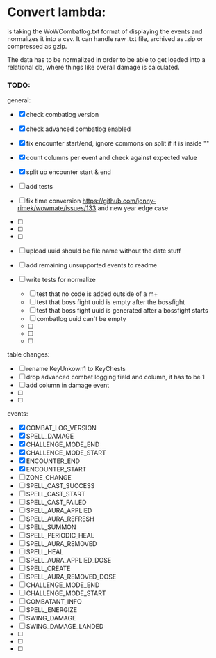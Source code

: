 # Convert lambda:

is taking the WoWCombatlog.txt format of displaying the events and normalizes it into a csv.
It can handle raw .txt file, archived as .zip or compressed as gzip.

The data has to be normalized in order to be able to get loaded into a relational db, where
things like overall damage is calculated.

### TODO:

general:
- [x] check combatlog version
- [x] check advanced combatlog enabled
- [x] fix encounter start/end, ignore commons on split if it is inside ""
- [x] count columns per event and check against expected value
- [x] split up encounter start & end
- [ ] add tests
- [ ] fix time conversion https://github.com/jonny-rimek/wowmate/issues/133 and new year edge case
- [ ] 
- [ ] 
- [ ] 
- [ ] upload uuid should be file name without the date stuff
- [ ] add remaining unsupported events to readme

- [ ] write tests for normalize
	- [ ] test that no code is added outside of a m+
	- [ ] test that boss fight uuid is empty after the bossfight
	- [ ] test that boss fight uuid is generated after a bossfight starts
	- [ ] combatlog uuid can't be empty
	- [ ] 
	- [ ] 
	- [ ] 

table changes:
- [ ] rename KeyUnkown1 to KeyChests
- [ ] drop advanced combat logging field and column, it has to be 1
- [ ] add column in damage event
- [ ] 
- [ ] 

events: 
- [x] COMBAT_LOG_VERSION
- [x] SPELL_DAMAGE
- [x] CHALLENGE_MODE_END
- [x] CHALLENGE_MODE_START
- [x] ENCOUNTER_END
- [x] ENCOUNTER_START
- [ ] ZONE_CHANGE
- [ ] SPELL_CAST_SUCCESS
- [ ] SPELL_CAST_START
- [ ] SPELL_CAST_FAILED
- [ ] SPELL_AURA_APPLIED
- [ ] SPELL_AURA_REFRESH
- [ ] SPELL_SUMMON
- [ ] SPELL_PERIODIC_HEAL
- [ ] SPELL_AURA_REMOVED
- [ ] SPELL_HEAL
- [ ] SPELL_AURA_APPLIED_DOSE
- [ ] SPELL_CREATE
- [ ] SPELL_AURA_REMOVED_DOSE
- [ ] CHALLENGE_MODE_END
- [ ] CHALLENGE_MODE_START
- [ ] COMBATANT_INFO
- [ ] SPELL_ENERGIZE
- [ ] SWING_DAMAGE
- [ ] SWING_DAMAGE_LANDED
- [ ] 
- [ ] 
- [ ] 